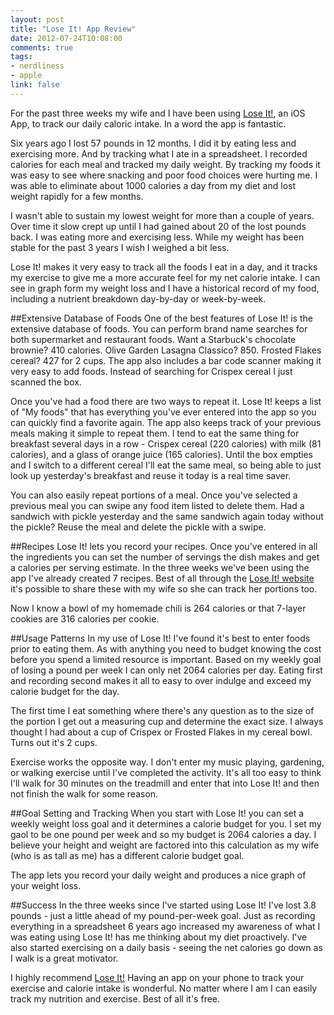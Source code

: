 ```yaml
---
layout: post
title: "Lose It! App Review"
date: 2012-07-24T10:08:00
comments: true
tags:
- nerdliness
- apple
link: false
---
```

For the past three weeks my wife and I have been using [Lose It!](http://itunes.apple.com/us/app/lose-it!/id297368629?mt=8 "Lose It!"), an iOS App, to track our daily caloric intake. In a word the app is fantastic. 

Six years ago I lost 57 pounds in 12 months. I did it by eating less and exercising more. And by tracking what I ate in a spreadsheet. I recorded calories for each meal and tracked my daily weight. By tracking my foods it was easy to see where snacking and poor food choices were hurting me. I was able to eliminate about 1000 calories a day from my diet and lost weight rapidly for a few months. 

I wasn't able to sustain my lowest weight for more than a couple of years. Over time it slow crept up until I had gained about 20 of the lost pounds back. I was eating more and exercising less. While my weight has been stable for the past 3 years I wish I weighed a bit less. 

Lose It! makes it very easy to track all the foods I eat in a day, and it tracks my exercise to give me a more accurate feel for my net calorie intake. I can see in graph form my weight loss and I have a historical record of my food, including a nutrient breakdown day-by-day or week-by-week.

##Extensive Database of Foods
One of the best features of Lose It! is the extensive database of foods. You can perform brand name searches for both supermarket and restaurant foods. Want a Starbuck's chocolate brownie? 410 calories. Olive Garden Lasagna Classico? 850. Frosted Flakes cereal? 427 for 2 cups. The app also includes a bar code scanner making it very easy to add foods. Instead of searching for Crispex cereal I just scanned the box.

Once you've had a food there are two ways to repeat it. Lose It! keeps a list of "My foods" that has everything you've ever entered into the app so you can quickly find a favorite again. The app also keeps track of your previous meals making it simple to repeat them. I tend to eat the same thing for breakfast several days in a row - Crispex cereal (220 calories) with milk (81 calories), and a glass of orange juice (165 calories). Until the box empties and I switch to a different cereal I'll eat the same meal, so being able to just look up yesterday's breakfast and reuse it today is a real time saver.

You can also easily repeat portions of a meal. Once you've selected a previous meal you can swipe any food item listed to delete them. Had a sandwich with pickle yesterday and the same sandwich again today without the pickle? Reuse the meal and delete the pickle with a swipe.

##Recipes
Lose It! lets you record your recipes. Once you've entered in all the ingredients you can set the number of servings the dish makes and get a calories per serving estimate. In the three weeks we've been using the app I've already created 7 recipes. Best of all through the [Lose It! website](http://loseit.com "Lose It!") it's possible to share these with my wife so she can track her portions too.

Now I know a bowl of my homemade chili is 264 calories or that 7-layer cookies are 316 calories per cookie.

##Usage Patterns
In my use of Lose It! I've found it's best to enter foods prior to eating them. As with anything you need to budget knowing the cost before you spend a limited resource is important. Based on my weekly goal of losing a pound per week I can only net 2064 calories per day. Eating first and recording second makes it all to easy to over indulge and exceed my calorie budget for the day. 

The first time I eat something where there's any question as to the size of the portion I get out a measuring cup and determine the exact size. I always thought I had about a cup of Crispex or Frosted Flakes in my cereal bowl. Turns out it's 2 cups. 

Exercise works the opposite way. I don't enter my music playing, gardening, or walking exercise until I've completed the activity. It's all too easy to think I'll walk for 30 minutes on the treadmill and enter that into Lose It! and then not finish the walk for some reason. 

##Goal Setting and Tracking
When you start with Lose It! you can set a weekly weight loss goal and it determines a calorie budget for you. I set my gaol to be one pound per week and so my budget is 2064 calories a day. I believe your height and weight are factored into this calculation as my wife (who is as tall as me) has a different calorie budget goal. 

The app lets you record your daily weight and produces a nice graph of your weight loss. 

##Success
In the three weeks since I've started using Lose It! I've lost 3.8 pounds - just a little ahead of my pound-per-week goal. Just as recording everything in a spreadsheet 6 years ago increased my awareness of what I was eating using Lose It! has me thinking about my diet proactively. I've also started exercising on a daily basis - seeing the net calories go down as I walk is a great motivator.

I highly recommend [Lose It!](http://itunes.apple.com/us/app/lose-it!/id297368629?mt=8 "Lose It!") Having an app on your phone to track your exercise and calorie intake is wonderful. No matter where I am I can easily track my nutrition and exercise. Best of all it's free. 
